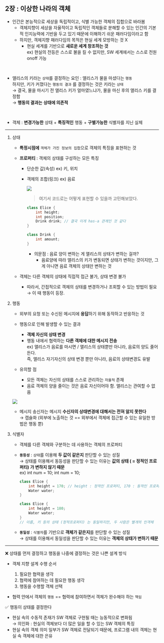 ## 2장 : 이상한 나라의 객체

- 인간은 본능적으로 세상을 독립적이고, 식별 가능한 객체의 집합으로 바라봄
  - 객체지향이 세상을 자율적이고 독립적인 객체들로 분해할 수 있는 인간의 기본적 인지능력에 기반을 두고 있기 때문에 이해하기 쉬운 패러다임이라고 함
  - 하지만, 객체지향 패러다임의 목적은 현실 세계 모방하는 것 X 
    - 현실 세계를 기반으로 **새로운 세계 창조하는 것**<br>
     ex) 현실의 전등은 스스로 불을 킬 수 없지만, SW 세계에서는 스스로 전원 onoff 가능

<br>

- 앨리스의 키라는 `상태`를 결정하는 요인 : 앨리스가 물을 마셨다는 `행동`<br>
  하지만, 키가 커졌다는 `행동의 결과` 를 결정하는 것은 키라는 `상태`<br>
  → 결국, 물을 마시기 전 앨리스 키가 얼마였느냐가, 물을 마신 후의 앨리스 키를 결정함<br>
  → **행동의 결과는** **상태에 의존적**
<br>

- 객체 : **변경가능한** 상태 + **특징적인** 행동 + **구별가능한** 식별자를 지닌 실체
---
1. 상태
    - **특정시점에** `객체가 가진 정보의 집합`으로 객체의 특징을 표현하는 것
    - **프로퍼티** : 객체의 상태를 구성하는 모든 특징<br>
      - 단순한 값(속성)  ex) 키, 위치
      - 객체의 조합(링크)  ex) 음료  
  
        ![][def]
        
        > 여기서 코드로는 어떻게 표현할 수 있을까 고민해보았다.

        ```java
        class Elice {
            int height;
            int position;
            Drink drink; // 결국 이게 has-a 관계인 것 같다
        }
        
        class Drink {
            int amount;
        }
        ```
        - 의문점 : 음료 양이 변하는 게 앨리스의 상태가 변하는 걸까?
          - 음료양에 따라 앨리스의 키가 변동되면 상태가 변하는 것이지만, 그게 아니면 음료 객체의 상태만 변하는 것<br>

   - 객체는 다른 객체의 상태에 직접적 접근 불가, 상태 변경 불가
     - 따라서, 간접적으로 객체의 상태를 변경하거나 조회할 수 있는 방법이 필요<br>
    → 이 때 행동이 등장. 
2. 행동
   - 외부의 요청 또는 수신된 메시지에 **응답**하기 위해 동작하고 반응하는 것
   - 행동으로 인해 발생할 수 있는 결과
     - **객체 자신의 상태 변경**
     - 행동 내에서 협력하는 **다른 객체에 대한 메시지 전송**<br>
  ex) 앨리스가 음료를 마시면 / 앨리스의 상태뿐만 아니라, 음료의 양도 줄어든다.<br>
    즉, 앨리스 자기자신의 상태 변경 뿐만 아니라, 음료의 상태변경도 유발

    - 유의할 점
      - 모든 객체는 자신의 상태를 스스로 관리하는 `자율적` 존재
      - 음료 객체의 양을 줄이는 것은 음료 자신이어야 함. 앨리스는 관여할 수 없음
      
    ![][def2]
      - 메시지 송신자는 메시지 **수신자의 상태변경에 대해서는 전혀 알지 못한다**<br>
      → 캡슐화 (외부에 노출하는 것 == 외부에서 객체에 접근할 수 있는 유일한 방법은 행동 뿐)

3. 식별자
    - 객체를 다른 객체와 구분하는 데 사용하는 객체의 프로퍼티
    - **`동등성`** : `상태`를 이용해 **두 값이 같은지** 판단할 수 있는 성질<br>
    → 상태를 이용해서 동등성을 판단할 수 있는 이유는 **값의 상태 ( = 정적인 프로퍼티) 가 변하지 않기 때문**<br>
    ex) int num = 10; int num = 10;

        ```java
        class Elice {
            int height = 170; // height : 정적인 프로퍼티, 170 : 동적인 프로퍼티
            Water water;
        }

        class Elice {
            int height = 180;
            Water water;
        }
        // 이름, 키 등의 상태 (정적프로퍼티) 는 동일하지만, 두 사람은 별개의 인격체
        ```

   - **`동일성`** : `식별자`를 기반으로 **객체가 같은지**를 판단할 수 있는 성질<br>
    → 상태를 이용해서 동일성을 판단할 수 있는 이유는 **객체의 상태가 변하기 때문**

---


❌ 상태를 먼저 결정하고 행동을 나중에 결정하는 것은 나쁜 설계 방식

- 객체 지향 설계 수행 순서
  
  1. 필요한 협력을 생각
  2. 협력에 참여하는 데 필요한 행동 생각
  3. 행동을 수행할 객체 선택 

- 협력 안에서 객체의 `행동` == 협력에 참여하면서 객체가 완수해야 하는 `책임`

✅ 행동이 상태를 결정한다<br>

- 현실 속의 수동적 존재가 SW 객체로 구현될 때는 능동적으로 변화됨<br>
→ 의인화 : 현실의 객체보다 더 많은 일을 할 수 있는 SW 객체의 특징
- 현실 속의 객체 의미 일부가 SW 객체로 전달되기 때문에, 프로그램 내의 객체는 현실 속 객체에 대한 은유


[def]: https://velog.velcdn.com/images%2Fcode12%2Fpost%2F84718c24-a20c-4581-8525-9f0f2a39f4cc%2F%E1%84%89%E1%85%B3%E1%84%8F%E1%85%B3%E1%84%85%E1%85%B5%E1%86%AB%E1%84%89%E1%85%A3%E1%86%BA%202021-09-29%20%E1%84%8B%E1%85%A9%E1%84%92%E1%85%AE%204.12.13.png
[def2]: https://velog.velcdn.com/images/hye_b/post/60c3fcbe-f7b7-45b3-954b-d2ac1049df8e/image.png
